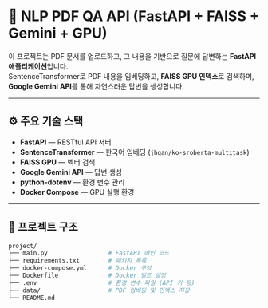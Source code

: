 # 🧠 NLP PDF QA API (FastAPI + FAISS + Gemini + GPU)

이 프로젝트는 PDF 문서를 업로드하고, 그 내용을 기반으로 질문에 답변하는 **FastAPI 애플리케이션**입니다.  
SentenceTransformer로 PDF 내용을 임베딩하고, **FAISS GPU 인덱스**로 검색하며,  
**Google Gemini API**를 통해 자연스러운 답변을 생성합니다.

---

## ⚙️ 주요 기술 스택

- **FastAPI** — RESTful API 서버
- **SentenceTransformer** — 한국어 임베딩 (`jhgan/ko-sroberta-multitask`)
- **FAISS GPU** — 벡터 검색
- **Google Gemini API** — 답변 생성
- **python-dotenv** — 환경 변수 관리
- **Docker Compose** — GPU 실행 환경

---

## 📁 프로젝트 구조

```bash
project/
├── main.py                 # FastAPI 메인 코드
├── requirements.txt        # 패키지 목록
├── docker-compose.yml      # Docker 구성
├── Dockerfile              # Docker 빌드 설정
├── .env                    # 환경 변수 파일 (API 키 등)
├── data/                   # PDF 임베딩 및 인덱스 저장
└── README.md
